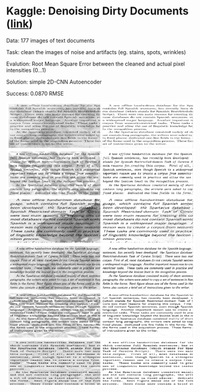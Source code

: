 # Kaggle: Denoising Dirty Documents ([link](https://www.kaggle.com/c/denoising-dirty-documents/overview))

Data: 177 images of text documents 

Task: clean the images of noise and artifacts (eg. stains, spots, wrinkles)

Evalution: Root Mean Square Error between the cleaned and actual pixel intensities (0...1)

Solution: simple 2D-CNN Autoencoder

Success: 0.0870 RMSE

![](predictions.png)
